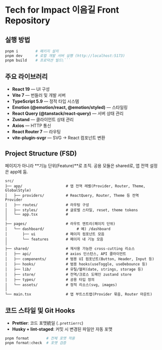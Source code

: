 # Tech for Impact 이음길 Front Repository

## 실행 방법

````bash
pnpm i        # 패키지 설치
pnpm dev      # 로컬 개발 서버 실행 (http://localhost:5173)
pnpm build    # 프로덕션 빌드\```
````

## 주요 라이브러리

- **React 19** — UI 구성
- **Vite 7** — 번들러 및 개발 서버
- **TypeScript 5.9** — 정적 타입 시스템
- **Emotion (@emotion/react, @emotion/styled)** — 스타일링
- **React Query (@tanstack/react-query)** — 서버 상태 관리
- **Zustand** — 클라이언트 상태 관리
- **Axios** — HTTP 통신
- **React Router 7** — 라우팅
- **vite-plugin-svgr** — SVG → React 컴포넌트 변환

## Project Structure (FSD)

페이지가 아니라 **기능 단위(Feature)**로 조직. 공용 모듈은 shared로, 앱 전역 설정은 app에 둠.

```
src/
├── app/                    # 앱 전역 레벨(Provider, Router, Theme, GlobalStyle)
│   ├── providers/          # ReactQuery, Router, Theme 등 전역 Provider
│   ├── routes/             # 라우팅 구성
│   ├── styles/             # 글로벌 스타일, reset, theme tokens
│   └── app.tsx             #
│
├── pages/                  # 라우트 엔트리(페이지 단위)
│   └── dashboard/               # 예) /dashboard
│       ├── ui              # 페이지 컴포넌트 모음
│       └── features        # 페이지 내 기능 모음
│
├── shared/                 # 재사용 가능한 cross-cutting 리소스
│   ├── api/                # axios 인스턴스, API 클라이언트
│   ├── components/         # 범용 UI 컴포넌트(Button, Header, Input 등)
│   ├── hooks/              # 범용 hooks(useToggle, useDebounce 등)
│   ├── lib/                # 유틸/헬퍼(date, strings, storage 등)
│   ├── store/              # 전역/크로스 도메인 zustand store
│   ├── types/              # 공용 타입 정의
│   └── assets/             # 정적 리소스(svg, images)
│
└── main.tsx                # 앱 부트스트랩(Provider 묶음, Router 마운트)

```

## 코드 스타일 및 Git Hooks

- **Prettier**: 코드 포맷統일 (`.prettierrc`)
- **Husky + lint-staged**: 커밋 시 변경된 파일만 자동 포맷

```bash
pnpm format        # 전체 포맷 적용
pnpm format:check  # 포맷 검증
```
